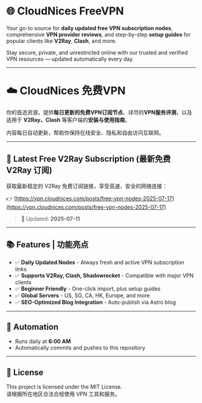 # 🌐 CloudNices FreeVPN

Your go-to source for **daily updated free VPN subscription nodes**, comprehensive **VPN provider reviews**, and step-by-step **setup guides** for popular clients like **V2Ray**, **Clash**, and more.

Stay secure, private, and unrestricted online with our trusted and verified VPN resources — updated automatically every day.

---

# ☁️ CloudNices 免费VPN

你的首选资源，提供**每日更新的免费VPN订阅节点**、详尽的**VPN服务评测**，以及适用于 **V2Ray、Clash** 等客户端的**安装与使用指南**。

内容每日自动更新，帮助你保持在线安全、隐私和自由访问互联网。

---

## 🔗 Latest Free V2Ray Subscription (最新免费 V2Ray 订阅)

获取最新稳定的 V2Ray 免费订阅链接，享受高速、安全的网络连接：

👉 [https://vpn.cloudnices.com/posts/free-vpn-nodes-2025-07-17](https://vpn.cloudnices.com/posts/free-vpn-nodes-2025-07-17)

> 📅 Updated: **2025-07-11**

---

## 📚 Features | 功能亮点

- ✅ **Daily Updated Nodes** - Always fresh and active VPN subscription links  
- ✅ **Supports V2Ray, Clash, Shadowrocket** - Compatible with major VPN clients  
- ✅ **Beginner Friendly** - One-click import, plus setup guides  
- ✅ **Global Servers** - US, SG, CA, HK, Europe, and more  
- ✅ **SEO-Optimized Blog Integration** - Auto-publish via Astro blog

---

## 🤖 Automation

- Runs daily at **6:00 AM**  
- Automatically commits and pushes to this repository

---

## 📄 License

This project is licensed under the MIT License.  
请根据所在地区合法合规使用 VPN 工具和服务。
